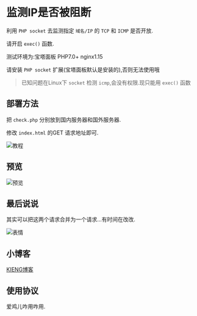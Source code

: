# 监测IP是否被阻断

利用 `PHP socket` 去监测指定 `域名/IP` 的 `TCP` 和 `ICMP` 是否开放.

请开启 `exec()` 函数.

测试环境为:宝塔面板 PHP7.0+ nginx1.15 

请安装 `PHP socket` 扩展(宝塔面板默认是安装的),否则无法使用哦

> 已知问题在Linux下 `socket` 检测 `icmp`,会没有权限.现只能用 `exec()` 函数

## 部署方法

把 `check.php` 分别放到国内服务器和国外服务器.

修改 `index.html` 的GET 请求地址即可.

![教程](https://mjj.today/temp/1910/ec034efc07983847.png "教程")

## 预览

![预览](https://cdn.u1.huluxia.com/g3/M01/E9/0A/wKgBOV2b8heARHU7AAAvxkpyM1M813.png "预览")

## 最后说说

其实可以把这两个请求合并为一个请求...有时间在改改.

![表情](https://cdn.u1.huluxia.com/g3/M02/E9/0B/wKgBOV2b8tSAb9RdAABR3-XN9bs744.jpg "表情")

## 小博客

[KIENG博客](https://blog.kieng.cn "KIENG博客")

## 使用协议

爱鸡儿咋用咋用.